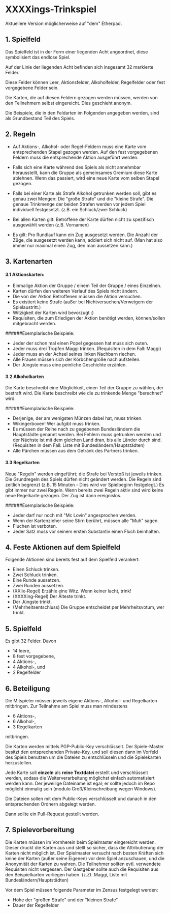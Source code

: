 # XXXXings-Trinkspiel

Aktuellere Version möglicherweise auf "dem" Etherpad.

## 1. Spielfeld

Das Spielfeld ist in der Form einer liegenden Acht angeordnet, diese symbolisiert das endlose Spiel.

Auf der Linie der liegenden Acht befinden sich insgesamt 32 markierte Felder.

Diese Felder können Leer, Aktionsfelder, Alkoholfelder, Regelfelder oder fest vorgegebene Felder sein.

Die Karten, die auf diesen Feldern gezogen werden müssen, werden von den Teilnehmern selbst eingereicht. Dies geschieht anonym.

Die Beispiele, die in den Feldarten im Folgenden angegeben werden, sind als Grundbestand Teil des Spiels.

## 2. Regeln

- Auf Aktions-, Alkohol- oder Regel-Feldern muss eine Karte vom entsprechenden Stapel gezogen werden. Auf den fest vorgegebenen Feldern muss die entsprechende Aktion ausgeführt werden.

- Falls sich eine Karte während des Spiels als nicht annehmbar herausstellt, kann die Gruppe als gemeinsames Gremium diese Karte ablehnen. Wenn das passiert, wird eine neue Karte vom selben Stapel gezogen.

- Falls bei einer Karte als Strafe Alkohol getrunken werden soll, gibt es genau zwei Mengen: Die "große Strafe" und die "kleine Strafe". Die genaue Trinkmenge der beiden Strafen werden vor jedem Spiel individuell festgesetzt. (z.B. ein Schluck/zwei Schluck)

- Bei allen Karten gilt: Betroffene der Karte dürfen nicht zu spezifisch ausgewählt werden (z.B. Vornamen)

- Es gilt: Pro Rundlauf kann ein Zug ausgesetzt werden. Die Anzahl der Züge, die ausgesetzt werden kann, addiert sich nicht auf. (Man hat also immer nur maximal einen Zug, den man aussetzen kann.)

## 3. Kartenarten

#### 3.1 Aktionskarten:
- Einmalige Aktion der Gruppe / einem Teil der Gruppe / eines Einzelnen.
- Karten dürfen den weiteren Verlauf des Spiels nicht ändern. 
- Die von der Aktion Betroffenen müssen die Aktion versuchen.
- Es existiert keine Strafe (außer bei Nichtversuchen/Verweigern der Spielaustritt.)
- Witzigkeit der Karten wird bevorzugt :)
- Requisiten, die zum Erledigen der Aktion benötigt werden, können/sollen mitgebracht werden.
    
    
######Exemplarische Beispiele:
- Jeder der schon mal einen Popel gegessen hat muss sich outen.
- Jeder muss drei Tropfen Maggi trinken. (Requisiten in dem Fall: Maggi)
- Jeder muss an der Achsel seines linken Nachbarn riechen.
- Alle Frauen müssen sich der Körbchengröße nach aufstellen.
- Der Jüngste muss eine peinliche Geschichte erzählen.
    
#### 3.2 Alkoholkarten
Die Karte beschreibt eine Möglichkeit, einen Teil der Gruppe zu wählen, der bestraft wird.
Die Karte beschreibt wie die zu trinkende Menge "berechnet" wird.
    
######Exemplarische Beispiele:
- Derjenige, der am wenigsten Münzen dabei hat, muss trinken.
- Wikingerboxen! Wer aufgibt muss trinken.
- Es müssen der Reihe nach zu gegebenen Bundesländern die Hauptstädte genannt werden. Bei Fehlern muss getrunken werden und der Nächste ist mit dem gleichen Land dran, bis alle Länder durch sind. (Requisiten in dem Fall: Liste mit Bundesländern/Hauptstädten)
- Alle Pärchen müssen aus dem Getränk des Partners trinken.
    
#### 3.3 Regelkarten
 Neue "Regeln" werden eingeführt; die Strafe bei Verstoß ist jeweils trinken. 
 Die Grundregeln des Spiels dürfen nicht geändert werden. Die Regeln sind zeitlich begrenzt (z.B. 15 Minuten - Dies wird vor Spielbeginn festgelegt.) Es gibt immer nur zwei Regeln. Wenn bereits zwei Regeln aktiv sind wird keine neue Regelkarte gezogen. Der Zug ist dann ereignislos.
    
######Exemplarische Beispiele:
- Jeder darf nur noch mit "Mc Lovin" angesprochen werden.
- Wenn der Kartenzieher seine Stirn berührt, müssen alle "Muh" sagen.
- Fluchen ist verboten.
- Jeder Satz muss vor seinem ersten Substantiv einen Fluch beinhalten.

## 4. Feste Aktionen auf dem Spielfeld

Folgende Aktionen sind bereits fest auf dem Spielfeld verankert:

- Einen Schluck trinken.
- Zwei Schluck trinken.
- Eine Runde aussetzen.
- Zwei Runden aussetzen.
- (XXlix-Regel) Erzähle eine Witz. Wenn keiner lacht, trink!
- (XXXXing-Regel) Der Älteste trinkt.
- Der Jüngste trinkt.
- (Mehrheitsentschluss) Die Gruppe entscheidet per Mehrheitsvotum, wer trinkt.
    
## 5. Spielfeld

Es gibt 32 Felder.
Davon
- 14 leere,
- 8 fest vorgegebene,
- 4 Aktions-,
- 4 Alkohol-, und
- 2 Regelfelder
        
## 6. Beteiligung

Die Mitspieler müssen jeweils eigene Aktions-, Alkohol- und Regelkarten mitbringen.
Zur Teilnahme am Spiel muss man mindestens 
- 6 Aktions-,
- 6 Alkohol-,
- 3 Regelkarten

mitbringen.

Die Karten werden mittels PGP-Public-Key verschlüsselt. Der Spiele-Master besitzt den entsprechenden Private-Key, und soll diesen dann im Vorfeld des Spiels benutzen um die Dateien zu entschlüsseln und die Spielekarten herzustellen. 

Jede Karte soll **einzeln** als **reine Textdatei** erstellt und verschlüsselt werden, sodass die Weiterverarbeitung möglichst einfach automatisiert werden kann. Der jeweilige Dateiname ist egal; er sollte jedoch im Repo möglicht einmalig sein (modulo Groß/Kleinschreibung wegen Windows). 

Die Dateien sollen mit dem Public-Keys verschlüsselt und danach in den entsprechenden Ordnern abgelegt werden. 

Dann sollte ein Pull-Request gestellt werden.

## 7. Spielevorbereitung

Die Karten müssen im Vornherein beim Spielmaster eingereicht werden. Dieser druckt die Karten aus und stellt so sicher, dass die Attributierung der Karten nicht möglich ist.
Der Spielmaster versucht nach besten Kräften sich keine der Karten (außer seine Eigenen) vor dem Spiel anzuschauen, und die Anonymität der Karten zu wahren.
Die Teilnehmer sollten evtl. verwendete Requisiten nicht vergessen. Der Gastgeber sollte auch die Requisiten aus den Beispielkarten vorliegen haben. (z.Zt. Maggi, Liste mit Bundesländern/Hauptstädten)

Vor dem Spiel müssen folgende Parameter im Zensus festgelegt werden:
- Höhe der "großen Strafe" und der "kleinen Strafe"
- Dauer der Regelfelder